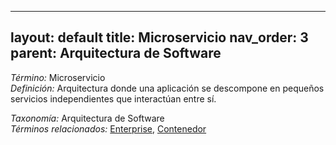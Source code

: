 
---
layout: default
title: Microservicio
nav_order: 3
parent: Arquitectura de Software
---

*Término:* Microservicio  
*Definición:* Arquitectura donde una aplicación se descompone en pequeños servicios independientes que interactúan entre sí.

*Taxonomía:* Arquitectura de Software  
*Términos relacionados:* [Enterprise](https://maleniski.github.io/diccionario-angl-tec-mx/docs/alfabeticamente/E/enterprise/), [Contenedor](https://maleniski.github.io/diccionario-angl-tec-mx/docs/alfabeticamente/C/contenedor/)
